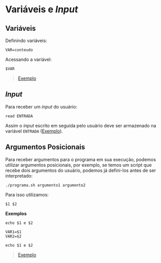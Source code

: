 # Variáveis e _Input_

## Variáveis

Definindo variáveis:

```shellscript
VAR=conteudo
```

Acessando a variável:

```shellscript
$VAR
```

> [Exemplo](./Programas/variaveis.sh)

## _Input_

Para receber um *input* do usuário:

```shellscript
read ENTRADA
```

Assim o *input* escrito em seguida pelo usuário deve ser armazenado na variável `ENTRADA` ([Exemplo](./Programas/entrada.sh)).

## Argumentos Posicionais

Para receber argumentos para o programa em sua execução, podemos utilizar argumentos posicionais, por exemplo, se temos um script que recebe dois argumentos do usuário, podemos já defini-los antes de ser interpretado:

```shellscript
./programa.sh argumento1 argumento2
```

Para isso utilizamos:

```shellscript
$1 $2
```

**Exemplos**

```shellscript
echo $1 e $2
```

```shellscript
VAR1=$1
VAR2=$2

echo $1 e $2
```

> [Exemplo](./Programas/arg-posicionais.sh)
